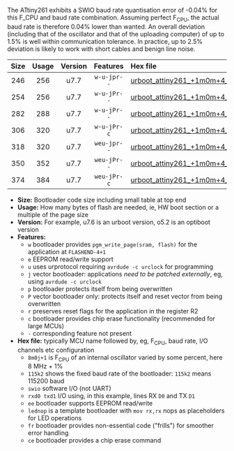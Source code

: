 The ATtiny261 exhibits a SWIO baud rate quantisation error of -0.04% for this F_CPU and baud rate combination. Assuming perfect F<sub>CPU</sub>, the actual baud rate is therefore 0.04% lower than wanted. An overall deviation (including that of the oscillator and that of the uploading computer) of up to 1.5% is well within communication tolerance. In practice, up to 2.5% deviation is likely to work with short cables and benign line noise.

|Size|Usage|Version|Features|Hex file|
|:-:|:-:|:-:|:-:|:--|
|246|256|u7.7|`w-u-jpr--`|[urboot_attiny261_+1m0m+4_+++1k8_swio_rxb0_txb1_lednop.hex](https://raw.githubusercontent.com/stefanrueger/urboot.hex/main/mcus/attiny261/internal_oscillator/fcpu_+1m0m+4/br_+++1k8/urboot_attiny261_+1m0m+4_+++1k8_swio_rxb0_txb1_lednop.hex)|
|254|256|u7.7|`w-u-jPr--`|[urboot_attiny261_+1m0m+4_+++1k8_swio_rxb0_txb1.hex](https://raw.githubusercontent.com/stefanrueger/urboot.hex/main/mcus/attiny261/internal_oscillator/fcpu_+1m0m+4/br_+++1k8/urboot_attiny261_+1m0m+4_+++1k8_swio_rxb0_txb1.hex)|
|282|288|u7.7|`w-u-jPr--`|[urboot_attiny261_+1m0m+4_+++1k8_swio_rxb0_txb1_lednop_fr.hex](https://raw.githubusercontent.com/stefanrueger/urboot.hex/main/mcus/attiny261/internal_oscillator/fcpu_+1m0m+4/br_+++1k8/urboot_attiny261_+1m0m+4_+++1k8_swio_rxb0_txb1_lednop_fr.hex)|
|306|320|u7.7|`w-u-jPr-c`|[urboot_attiny261_+1m0m+4_+++1k8_swio_rxb0_txb1_lednop_fr_ce.hex](https://raw.githubusercontent.com/stefanrueger/urboot.hex/main/mcus/attiny261/internal_oscillator/fcpu_+1m0m+4/br_+++1k8/urboot_attiny261_+1m0m+4_+++1k8_swio_rxb0_txb1_lednop_fr_ce.hex)|
|318|320|u7.7|`weu-jpr--`|[urboot_attiny261_+1m0m+4_+++1k8_swio_rxb0_txb1_ee_lednop.hex](https://raw.githubusercontent.com/stefanrueger/urboot.hex/main/mcus/attiny261/internal_oscillator/fcpu_+1m0m+4/br_+++1k8/urboot_attiny261_+1m0m+4_+++1k8_swio_rxb0_txb1_ee_lednop.hex)|
|350|352|u7.7|`weu-jPr--`|[urboot_attiny261_+1m0m+4_+++1k8_swio_rxb0_txb1_ee_lednop_fr.hex](https://raw.githubusercontent.com/stefanrueger/urboot.hex/main/mcus/attiny261/internal_oscillator/fcpu_+1m0m+4/br_+++1k8/urboot_attiny261_+1m0m+4_+++1k8_swio_rxb0_txb1_ee_lednop_fr.hex)|
|374|384|u7.7|`weu-jPr-c`|[urboot_attiny261_+1m0m+4_+++1k8_swio_rxb0_txb1_ee_lednop_fr_ce.hex](https://raw.githubusercontent.com/stefanrueger/urboot.hex/main/mcus/attiny261/internal_oscillator/fcpu_+1m0m+4/br_+++1k8/urboot_attiny261_+1m0m+4_+++1k8_swio_rxb0_txb1_ee_lednop_fr_ce.hex)|

- **Size:** Bootloader code size including small table at top end
- **Usage:** How many bytes of flash are needed, ie, HW boot section or a multiple of the page size
- **Version:** For example, u7.6 is an urboot version, o5.2 is an optiboot version
- **Features:**
  + `w` bootloader provides `pgm_write_page(sram, flash)` for the application at `FLASHEND-4+1`
  + `e` EEPROM read/write support
  + `u` uses urprotocol requiring `avrdude -c urclock` for programming
  + `j` vector bootloader: applications *need to be patched externally*, eg, using `avrdude -c urclock`
  + `p` bootloader protects itself from being overwritten
  + `P` vector bootloader only: protects itself and reset vector from being overwritten
  + `r` preserves reset flags for the application in the register R2
  + `c` bootloader provides chip erase functionality (recommended for large MCUs)
  + `-` corresponding feature not present
- **Hex file:** typically MCU name followed by, eg, F<sub>CPU</sub>, baud rate, I/O channels etc configuration
  + `8m0j+1` is F<sub>CPU</sub> of an internal oscillator varied by some percent, here 8 MHz + 1%
  + `115k2` shows the fixed baud rate of the bootloader: `115k2` means 115200 baud
  + `swio` software I/O (not UART)
  + `rxd0 txd1` I/O using, in this example, lines RX `D0` and TX `D1`
  + `ee` bootloader supports EEPROM read/write
  + `lednop` is a template bootloader with `mov rx,rx` nops as placeholders for LED operations
  + `fr` bootloader provides non-essential code ("frills") for smoother error handling
  + `ce` bootloader provides a chip erase command
